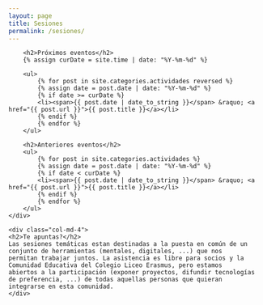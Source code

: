 ```yaml
---
layout: page
title: Sesiones
permalink: /sesiones/
---
```


<div class="row">
    <div class="col-md-8">

        <h2>Próximos eventos</h2>
        {% assign curDate = site.time | date: "%Y-%m-%d" %}

        <ul>
            {% for post in site.categories.actividades reversed %}
            {% assign date = post.date | date: "%Y-%m-%d" %}
            {% if date >= curDate %}
            <li><span>{{ post.date | date_to_string }}</span> &raquo; <a href="{{ post.url }}">{{ post.title }}</a></li>
            {% endif %}
            {% endfor %}
        </ul>

        <h2>Anteriores eventos</h2>
        <ul>
            {% for post in site.categories.actividades %}
            {% assign date = post.date | date: "%Y-%m-%d" %}
            {% if date < curDate %}
            <li><span>{{ post.date | date_to_string }}</span> &raquo; <a href="{{ post.url }}">{{ post.title }}</a></li>
            {% endif %}
            {% endfor %}
        </ul>
    </div>

    <div class="col-md-4">
	<h2>Te apuntas?</h2>
	Las sesiones temáticas estan destinadas a la puesta en común de un conjunto de herramientas (mentales, digitales, ...) que nos 
	permitan trabajar juntos. La asistencia es libre para socios y la Comunidad Educativa del Colegio Liceo Erasmus, pero estamos
	abiertos a la participación (exponer proyectos, difundir tecnologías de preferencia, ...) de todas aquellas personas que quieran
	integrarse en esta comunidad.
    </div>

</div>
